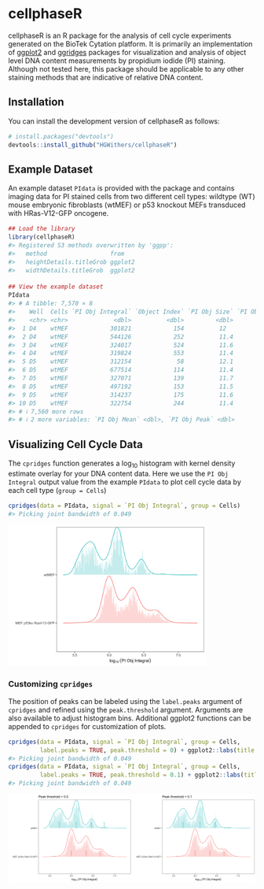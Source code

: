 
<!-- README.md is generated from README.Rmd. Please edit that file -->

# cellphaseR

<!-- badges: start -->
<!-- badges: end -->

cellphaseR is an R package for the analysis of cell cycle experiments
generated on the BioTek Cytation platform. It is primarily an
implementation of
[ggplot2](https://cran.r-project.org/web/packages/ggplot2/index.html)
and
[ggridges](https://cran.r-project.org/web/packages/ggridges/index.html)
packages for visualization and analysis of object level DNA content
measurements by propidium iodide (PI) staining. Although not tested
here, this package should be applicable to any other staining methods
that are indicative of relative DNA content.

## Installation

You can install the development version of cellphaseR as follows:

``` r
# install.packages("devtools")
devtools::install_github("HGWithers/cellphaseR")
```

## Example Dataset

An example dataset `PIdata` is provided with the package and contains
imaging data for PI stained cells from two different cell types:
wildtype (WT) mouse embryonic fibroblasts (wtMEF) or p53 knockout MEFs
transduced with HRas-V12-GFP oncogene.

``` r
## Load the library
library(cellphaseR)
#> Registered S3 methods overwritten by 'ggpp':
#>   method                  from   
#>   heightDetails.titleGrob ggplot2
#>   widthDetails.titleGrob  ggplot2

## View the example dataset
PIdata
#> # A tibble: 7,570 × 8
#>    Well  Cells `PI Obj Integral` `Object Index` `PI Obj Size` `PI Obj Area`
#>    <chr> <chr>             <dbl>          <dbl>         <dbl>         <dbl>
#>  1 D4    wtMEF            301821            154          12             101
#>  2 D4    wtMEF            544126            252          11.4           101
#>  3 D4    wtMEF            324017            524          11.6           101
#>  4 D4    wtMEF            319824            553          11.4           101
#>  5 D5    wtMEF            312154             58          12.1           101
#>  6 D5    wtMEF            677514            114          11.4           101
#>  7 D5    wtMEF            327071            139          11.7           101
#>  8 D5    wtMEF            497192            153          11.5           101
#>  9 D5    wtMEF            314237            175          11.6           101
#> 10 D5    wtMEF            322754            244          11.4           101
#> # ℹ 7,560 more rows
#> # ℹ 2 more variables: `PI Obj Mean` <dbl>, `PI Obj Peak` <dbl>
```

## Visualizing Cell Cycle Data

The `cpridges` function generates a log<sub>10</sub> histogram with
kernel density estimate overlay for your DNA content data. Here we use
the `PI Obj Integral` output value from the example `PIdata` to plot
cell cycle data by each cell type (`group = Cells`)

``` r
cpridges(data = PIdata, signal = `PI Obj Integral`, group = Cells)
#> Picking joint bandwidth of 0.049
```

<img src="man/figures/README-cpridges_base_example-1.png" width="80%" />

### Customizing `cpridges`

The position of peaks can be labeled using the `label.peaks` argument of
`cpridges` and refined using the `peak.threshold` argument. Arguments
are also available to adjust histogram bins. Additional ggplot2
functions can be appended to `cpridges` for customization of plots.

``` r
cpridges(data = PIdata, signal = `PI Obj Integral`, group = Cells,
         label.peaks = TRUE, peak.threshold = 0) + ggplot2::labs(title = "Peak threshold = 0.0")
#> Picking joint bandwidth of 0.049
cpridges(data = PIdata, signal = `PI Obj Integral`, group = Cells,
         label.peaks = TRUE, peak.threshold = 0.1) + ggplot2::labs(title = "Peak threshold = 0.1")
#> Picking joint bandwidth of 0.049
```

<img src="man/figures/README-cpridges_options_example-1.png" width="50%" /><img src="man/figures/README-cpridges_options_example-2.png" width="50%" />
